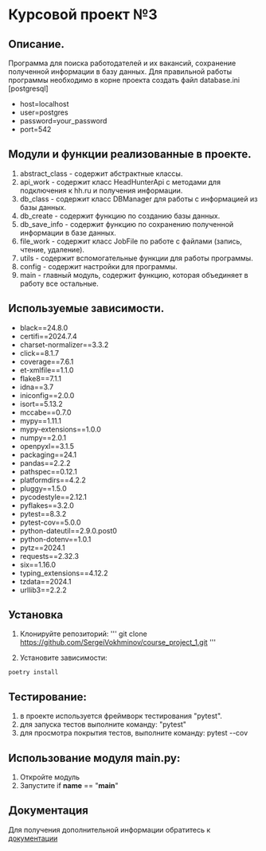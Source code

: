 # Курсовой проект №3

## Описание.
Программа для поиска работодателей и их вакансий, сохранение полученной информации в базу данных.
Для правильной работы программы необходимо в корне проекта создать файл 
database.ini 
[postgresql]
- host=localhost 
- user=postgres 
- password=your_password 
- port=542

## Модули и функции реализованные в проекте.
1. abstract_class - содержит абстрактные классы.
2. api_work - содержит класс HeadHunterApi с методами для подключения к hh.ru и получения информации.
3. db_class - содержит класс DBManager для работы с информацией из базы данных.
4. db_create - содержит функцию по созданию базы данных.
5. db_save_info - содержит функцию по сохранению полученной информации в базе данных.
6. file_work - содержит класс JobFile по работе с файлами (запись, чтение, удаление).
7. utils - содержит вспомогательные функции для работы программы.
8. config - содержит настройки для программы.
9. main - главный модуль, содержит функцию, которая объединяет в работу все остальные.

## Используемые зависимости.

- black==24.8.0
- certifi==2024.7.4
- charset-normalizer==3.3.2
- click==8.1.7
- coverage==7.6.1
- et-xmlfile==1.1.0
- flake8==7.1.1
- idna==3.7
- iniconfig==2.0.0
- isort==5.13.2
- mccabe==0.7.0
- mypy==1.11.1
- mypy-extensions==1.0.0
- numpy==2.0.1
- openpyxl==3.1.5
- packaging==24.1
- pandas==2.2.2
- pathspec==0.12.1
- platformdirs==4.2.2
- pluggy==1.5.0
- pycodestyle==2.12.1
- pyflakes==3.2.0
- pytest==8.3.2
- pytest-cov==5.0.0
- python-dateutil==2.9.0.post0
- python-dotenv==1.0.1
- pytz==2024.1
- requests==2.32.3
- six==1.16.0
- typing_extensions==4.12.2
- tzdata==2024.1
- urllib3==2.2.2

## Установка

1. Клонируйте репозиторий:
'''
git clone https://github.com/SergeiVokhminov/course_project_1.git
'''

2. Установите зависимости:
```
poetry install
```

## Тестирование:

1. в проекте используется фреймворк тестирования "pytest".
2. для запуска тестов выполните команду: "pytest"
3. для просмотра покрытия тестов, выполните команду: pytest --cov

## Использование модуля main.py:

1. Откройте модуль
2. Запустите if __name__ == "__main__"

## Документация

Для получения дополнительной информации обратитесь к [документации](README.md)